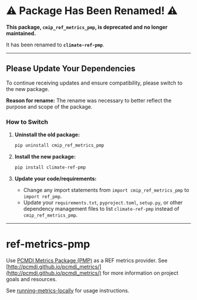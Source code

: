 # ⚠️ Package Has Been Renamed! ⚠️

**This package, `cmip_ref_metrics_pmp`, is deprecated and no longer maintained.**

It has been renamed to **`climate-ref-pmp`**.

---

## Please Update Your Dependencies

To continue receiving updates and ensure compatibility, please switch to the new package.

**Reason for rename:**
The rename was necessary to better reflect the purpose and scope of the package.

### How to Switch

1.  **Uninstall the old package:**
    ```bash
    pip uninstall cmip_ref_metrics_pmp
    ```

2.  **Install the new package:**
    ```bash
    pip install climate-ref-pmp
    ```

3.  **Update your code/requirements:**
    *   Change any import statements from `import cmip_ref_metrics_pmp` to `import ref_pmp`.
    *   Update your `requirements.txt`, `pyproject.toml`, `setup.py`, or other dependency management files to list `climate-ref-pmp` instead of `cmip_ref_metrics_pmp`.

---


# ref-metrics-pmp

Use [PCMDI Metrics Package (PMP)](https://github.com/PCMDI/pcmdi_metrics) as a REF metrics provider. See [http://pcmdi.github.io/pcmdi_metrics/](http://pcmdi.github.io/pcmdi_metrics/) for more information on project goals and resources.

See [running-metrics-locally](https://cmip-ref.readthedocs.io/en/latest/how-to-guides/running-metrics-locally/) for usage instructions.
